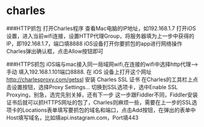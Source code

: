 # charles

###HTTP抓包
打开Charles程序
查看Mac电脑的IP地址，如192.168.1.7
打开iOS设置，进入当前wifi连接，设置HTTP代理Group，将服务器填为上一步中获得的IP，即192.168.1.7，端口填8888
iOS设备打开你要抓包的app进行网络操作
Charles弹出确认框，点击Allow按钮即可


###HTTPS抓包
iOS端与mac接入同一局域网wifi,在连接的wifi中选择http代理-->手动 填入192.168.1.101端口8888.
在 iOS 设备上打开这个网址 http://charlesproxy.com/getssl 安装 Charles SSL 证书
在Charles的工具栏上点击设置按钮，选择Proxy Settings…
切换到SSL选项卡，选中Enable SSL Proxying，别急，选完先别关掉，还有下一步
这一步跟Fiddler不同，Fiddler安装证书后就可以抓HTTPS网址的包了，Charles则麻烦一些，需要在上一步的SSL选项卡的Locations表单填写要抓包的域名和端口，点击Add按钮，在弹出的表单中Host填写域名，比如填api.instagram.com，Port填443